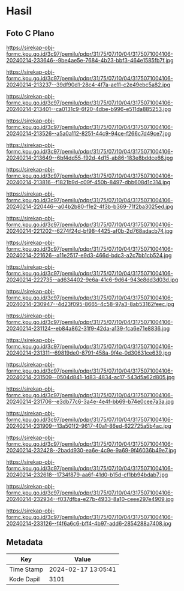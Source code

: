 # Hasil

## Foto C Plano

https://sirekap-obj-formc.kpu.go.id/3c97/pemilu/pdpr/31/75/07/10/04/3175071004106-20240214-233646--9be4ae5e-7684-4b23-bbf3-464e1585fb7f.jpg

https://sirekap-obj-formc.kpu.go.id/3c97/pemilu/pdpr/31/75/07/10/04/3175071004106-20240214-213237--39df90d1-28c4-4f7a-ae11-c2e49ebc5a82.jpg

https://sirekap-obj-formc.kpu.go.id/3c97/pemilu/pdpr/31/75/07/10/04/3175071004106-20240214-213401--ca0131c9-6f20-4dbe-b996-e511da885253.jpg

https://sirekap-obj-formc.kpu.go.id/3c97/pemilu/pdpr/31/75/07/10/04/3175071004106-20240214-213526--a5a0a112-8251-44c9-94ce-f266c7d49ce7.jpg

https://sirekap-obj-formc.kpu.go.id/3c97/pemilu/pdpr/31/75/07/10/04/3175071004106-20240214-213649--6bf4dd55-f92d-4d15-ab86-183e8bddce66.jpg

https://sirekap-obj-formc.kpu.go.id/3c97/pemilu/pdpr/31/75/07/10/04/3175071004106-20240214-213816--f1821b9d-c09f-450b-8497-dbb608d1c314.jpg

https://sirekap-obj-formc.kpu.go.id/3c97/pemilu/pdpr/31/75/07/10/04/3175071004106-20240214-220446--a04b2b80-f1e2-4f3b-b369-71f2ba3025ed.jpg

https://sirekap-obj-formc.kpu.go.id/3c97/pemilu/pdpr/31/75/07/10/04/3175071004106-20240214-221202--6274f24d-bf98-4425-af0b-2d768adacb74.jpg

https://sirekap-obj-formc.kpu.go.id/3c97/pemilu/pdpr/31/75/07/10/04/3175071004106-20240214-221626--a11e2517-e9d3-466d-bdc3-a2c7bb1cb524.jpg

https://sirekap-obj-formc.kpu.go.id/3c97/pemilu/pdpr/31/75/07/10/04/3175071004106-20240214-222735--ad634402-9e6a-41c6-9d64-943e8dd3d03d.jpg

https://sirekap-obj-formc.kpu.go.id/3c97/pemilu/pdpr/31/75/07/10/04/3175071004106-20240214-230947--4d23f095-8665-4c58-97a3-8ab53162feec.jpg

https://sirekap-obj-formc.kpu.go.id/3c97/pemilu/pdpr/31/75/07/10/04/3175071004106-20240214-231124--eb84a862-31f9-42da-a139-fca6e71e8836.jpg

https://sirekap-obj-formc.kpu.go.id/3c97/pemilu/pdpr/31/75/07/10/04/3175071004106-20240214-231311--69819de0-8791-458a-9f4e-0d30631ce639.jpg

https://sirekap-obj-formc.kpu.go.id/3c97/pemilu/pdpr/31/75/07/10/04/3175071004106-20240214-231509--0504d841-1d83-4834-ac17-543d5a62d805.jpg

https://sirekap-obj-formc.kpu.go.id/3c97/pemilu/pdpr/31/75/07/10/04/3175071004106-20240214-231706--e3db77c6-3a4e-4e4f-bb69-b74e0cee7a3a.jpg

https://sirekap-obj-formc.kpu.go.id/3c97/pemilu/pdpr/31/75/07/10/04/3175071004106-20240214-231909--13a501f2-9617-40a1-86ed-622725a5b4ac.jpg

https://sirekap-obj-formc.kpu.go.id/3c97/pemilu/pdpr/31/75/07/10/04/3175071004106-20240214-232428--2badd930-ea6e-4c9e-9a69-9f46036b49e7.jpg

https://sirekap-obj-formc.kpu.go.id/3c97/pemilu/pdpr/31/75/07/10/04/3175071004106-20240214-232618--1734f879-aa6f-41d0-b15d-cf1bb94bdab7.jpg

https://sirekap-obj-formc.kpu.go.id/3c97/pemilu/pdpr/31/75/07/10/04/3175071004106-20240214-232934--f037dfba-e27b-4933-8a10-ceee297e4909.jpg

https://sirekap-obj-formc.kpu.go.id/3c97/pemilu/pdpr/31/75/07/10/04/3175071004106-20240214-233126--f4f6a6c6-bff4-4b97-add6-2854288a7408.jpg


## Metadata

| Key        | Value               |
| ---------- | ------------------- |
| Time Stamp | 2024-02-17 13:05:41 |
| Kode Dapil | 3101                |



